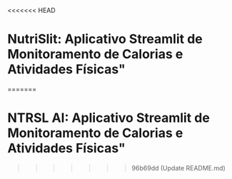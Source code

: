 <<<<<<< HEAD
# NutriSlit: Aplicativo Streamlit de Monitoramento de Calorias e Atividades Físicas"
=======
# NTRSL AI: Aplicativo Streamlit de Monitoramento de Calorias e Atividades Físicas"
>>>>>>> 96b69dd (Update README.md)
